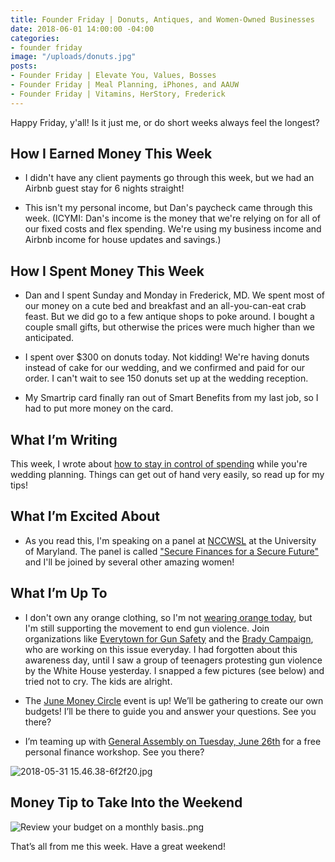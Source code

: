 ```yaml
---
title: Founder Friday | Donuts, Antiques, and Women-Owned Businesses
date: 2018-06-01 14:00:00 -04:00
categories:
- founder friday
image: "/uploads/donuts.jpg"
posts:
- Founder Friday | Elevate You, Values, Bosses
- Founder Friday | Meal Planning, iPhones, and AAUW
- Founder Friday | Vitamins, HerStory, Frederick
---
```


Happy Friday, y'all! Is it just me, or do short weeks always feel the longest?

## How I Earned Money This Week

* I didn't have any client payments go through this week, but we had an Airbnb guest stay for 6 nights straight!

* This isn't my personal income, but Dan's paycheck came through this week. (ICYMI: Dan's income is the money that we're relying on for all of our fixed costs and flex spending. We're using my business income and Airbnb income for house updates and savings.)

## How I Spent Money This Week

* Dan and I spent Sunday and Monday in Frederick, MD. We spent most of our money on a cute bed and breakfast and an all-you-can-eat crab feast. But we did go to a few antique shops to poke around. I bought a couple small gifts, but otherwise the prices were much higher than we anticipated.

* I spent over $300 on donuts today. Not kidding! We're having donuts instead of cake for our wedding, and we confirmed and paid for our order. I can't wait to see 150 donuts set up at the wedding reception.

* My Smartrip card finally ran out of Smart Benefits from my last job, so I had to put more money on the card. 

## What I’m Writing

This week, I wrote about [how to stay in control of spending](https://www.maggiegermano.com/blog/how-to-stay-in-control-of-your-wedding-spending/) while you're wedding planning. Things can get out of hand very easily, so read up for my tips!

## What I’m Excited About

* As you read this, I'm speaking on a panel at [NCCWSL](https://www.nccwsl.org/) at the University of Maryland. The panel is called ["Secure Finances for a Secure Future"](https://www.nccwsl.org/about/workshops/) and I'll be joined by several other amazing women!

## What I’m Up To

* I don't own any orange clothing, so I'm not [wearing orange today](https://wearorange.org/), but I'm still supporting the movement to end gun violence. Join organizations like [Everytown for Gun Safety](https://everytown.org/) and the [Brady Campaign](http://www.bradycampaign.org/), who are working on this issue everyday. I had forgotten about this awareness day, until I saw a group of teenagers protesting gun violence by the White House yesterday. I snapped a few pictures (see below) and tried not to cry. The kids are alright. 

* The [June Money Circle](https://www.maggiegermano.com/events/how-to-make-a-budget/) event is up! We’ll be gathering to create our own budgets! I’ll be there to guide you and answer your questions. See you there?

* I’m teaming up with [General Assembly on Tuesday, June 26th](https://generalassemb.ly/education/mo-money-mo-worries-get-financially-savvy-in-2018/washington-dc/49127) for a free personal finance workshop. See you there?

![2018-05-31 15.46.38-6f2f20.jpg](/uploads/2018-05-31%2015.46.38-6f2f20.jpg)

## Money Tip to Take Into the Weekend

![Review your budget on a monthly basis..png](/uploads/Review%20your%20budget%20on%20a%20monthly%20basis..png)

That’s all from me this week. Have a great weekend!